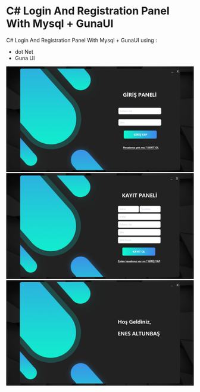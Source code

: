 #  C# Login And Registration Panel With Mysql + GunaUI
 C# Login And Registration Panel With Mysql + GunaUI
using : 
* dot Net
* Guna UI


![Login](https://raw.githubusercontent.com/enessaltunbas/login-registration-panel-sql/main/ScreenShots/login.png)
![SignUp](https://raw.githubusercontent.com/enessaltunbas/login-registration-panel-sql/main/ScreenShots/register.png)
![Home](https://raw.githubusercontent.com/enessaltunbas/login-registration-panel-sql/main/ScreenShots/home.png)
